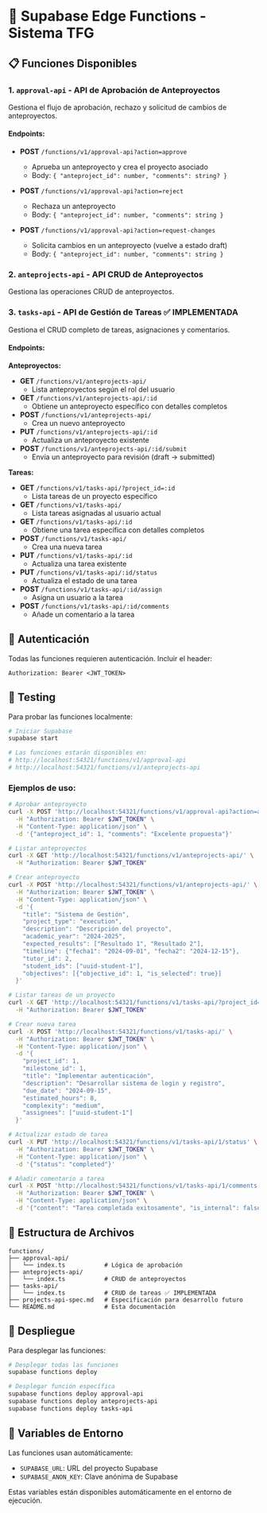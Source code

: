 # 🚀 Supabase Edge Functions - Sistema TFG

## 📋 Funciones Disponibles

### 1. `approval-api` - API de Aprobación de Anteproyectos

Gestiona el flujo de aprobación, rechazo y solicitud de cambios de anteproyectos.

#### Endpoints:

- **POST** `/functions/v1/approval-api?action=approve`
  - Aprueba un anteproyecto y crea el proyecto asociado
  - Body: `{ "anteproject_id": number, "comments": string? }`

- **POST** `/functions/v1/approval-api?action=reject`
  - Rechaza un anteproyecto
  - Body: `{ "anteproject_id": number, "comments": string }`

- **POST** `/functions/v1/approval-api?action=request-changes`
  - Solicita cambios en un anteproyecto (vuelve a estado draft)
  - Body: `{ "anteproject_id": number, "comments": string }`

### 2. `anteprojects-api` - API CRUD de Anteproyectos

Gestiona las operaciones CRUD de anteproyectos.

### 3. `tasks-api` - API de Gestión de Tareas ✅ **IMPLEMENTADA**

Gestiona el CRUD completo de tareas, asignaciones y comentarios.

#### Endpoints:

**Anteproyectos:**
- **GET** `/functions/v1/anteprojects-api/`
  - Lista anteproyectos según el rol del usuario
- **GET** `/functions/v1/anteprojects-api/:id`
  - Obtiene un anteproyecto específico con detalles completos
- **POST** `/functions/v1/anteprojects-api/`
  - Crea un nuevo anteproyecto
- **PUT** `/functions/v1/anteprojects-api/:id`
  - Actualiza un anteproyecto existente
- **POST** `/functions/v1/anteprojects-api/:id/submit`
  - Envía un anteproyecto para revisión (draft → submitted)

**Tareas:**
- **GET** `/functions/v1/tasks-api/?project_id=:id`
  - Lista tareas de un proyecto específico
- **GET** `/functions/v1/tasks-api/`
  - Lista tareas asignadas al usuario actual
- **GET** `/functions/v1/tasks-api/:id`
  - Obtiene una tarea específica con detalles completos
- **POST** `/functions/v1/tasks-api/`
  - Crea una nueva tarea
- **PUT** `/functions/v1/tasks-api/:id`
  - Actualiza una tarea existente
- **PUT** `/functions/v1/tasks-api/:id/status`
  - Actualiza el estado de una tarea
- **POST** `/functions/v1/tasks-api/:id/assign`
  - Asigna un usuario a la tarea
- **POST** `/functions/v1/tasks-api/:id/comments`
  - Añade un comentario a la tarea

## 🔐 Autenticación

Todas las funciones requieren autenticación. Incluir el header:
```
Authorization: Bearer <JWT_TOKEN>
```

## 🧪 Testing

Para probar las funciones localmente:

```bash
# Iniciar Supabase
supabase start

# Las funciones estarán disponibles en:
# http://localhost:54321/functions/v1/approval-api
# http://localhost:54321/functions/v1/anteprojects-api
```

### Ejemplos de uso:

```bash
# Aprobar anteproyecto
curl -X POST 'http://localhost:54321/functions/v1/approval-api?action=approve' \
  -H "Authorization: Bearer $JWT_TOKEN" \
  -H "Content-Type: application/json" \
  -d '{"anteproject_id": 1, "comments": "Excelente propuesta"}'

# Listar anteproyectos
curl -X GET 'http://localhost:54321/functions/v1/anteprojects-api/' \
  -H "Authorization: Bearer $JWT_TOKEN"

# Crear anteproyecto
curl -X POST 'http://localhost:54321/functions/v1/anteprojects-api/' \
  -H "Authorization: Bearer $JWT_TOKEN" \
  -H "Content-Type: application/json" \
  -d '{
    "title": "Sistema de Gestión",
    "project_type": "execution",
    "description": "Descripción del proyecto",
    "academic_year": "2024-2025",
    "expected_results": ["Resultado 1", "Resultado 2"],
    "timeline": {"fecha1": "2024-09-01", "fecha2": "2024-12-15"},
    "tutor_id": 2,
    "student_ids": ["uuid-student-1"],
    "objectives": [{"objective_id": 1, "is_selected": true}]
  }'

# Listar tareas de un proyecto
curl -X GET 'http://localhost:54321/functions/v1/tasks-api/?project_id=1' \
  -H "Authorization: Bearer $JWT_TOKEN"

# Crear nueva tarea
curl -X POST 'http://localhost:54321/functions/v1/tasks-api/' \
  -H "Authorization: Bearer $JWT_TOKEN" \
  -H "Content-Type: application/json" \
  -d '{
    "project_id": 1,
    "milestone_id": 1,
    "title": "Implementar autenticación",
    "description": "Desarrollar sistema de login y registro",
    "due_date": "2024-09-15",
    "estimated_hours": 8,
    "complexity": "medium",
    "assignees": ["uuid-student-1"]
  }'

# Actualizar estado de tarea
curl -X PUT 'http://localhost:54321/functions/v1/tasks-api/1/status' \
  -H "Authorization: Bearer $JWT_TOKEN" \
  -H "Content-Type: application/json" \
  -d '{"status": "completed"}'

# Añadir comentario a tarea
curl -X POST 'http://localhost:54321/functions/v1/tasks-api/1/comments' \
  -H "Authorization: Bearer $JWT_TOKEN" \
  -H "Content-Type: application/json" \
  -d '{"content": "Tarea completada exitosamente", "is_internal": false}'
```

## 📁 Estructura de Archivos

```
functions/
├── approval-api/
│   └── index.ts           # Lógica de aprobación
├── anteprojects-api/
│   └── index.ts           # CRUD de anteproyectos
├── tasks-api/
│   └── index.ts           # CRUD de tareas ✅ IMPLEMENTADA
├── projects-api-spec.md   # Especificación para desarrollo futuro
└── README.md              # Esta documentación
```

## 🚀 Despliegue

Para desplegar las funciones:

```bash
# Desplegar todas las funciones
supabase functions deploy

# Desplegar función específica
supabase functions deploy approval-api
supabase functions deploy anteprojects-api
supabase functions deploy tasks-api
```

## 🔧 Variables de Entorno

Las funciones usan automáticamente:
- `SUPABASE_URL`: URL del proyecto Supabase
- `SUPABASE_ANON_KEY`: Clave anónima de Supabase

Estas variables están disponibles automáticamente en el entorno de ejecución.
